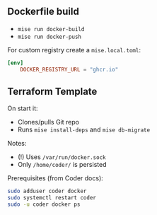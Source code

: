 ## Dockerfile build

- `mise run docker-build`
- `mise run docker-push`

For custom registry create a `mise.local.toml`:
```toml
[env]
    DOCKER_REGISTRY_URL = "ghcr.io"
```

## Terraform Template

On start it:
- Clones/pulls Git repo
- Runs `mise install-deps` and `mise db-migrate`

Notes:
- (!) Uses `/var/run/docker.sock`
- Only `/home/coder/` is persisted

Prerequisites (from Coder docs):
```sh
sudo adduser coder docker
sudo systemctl restart coder
sudo -u coder docker ps
```
